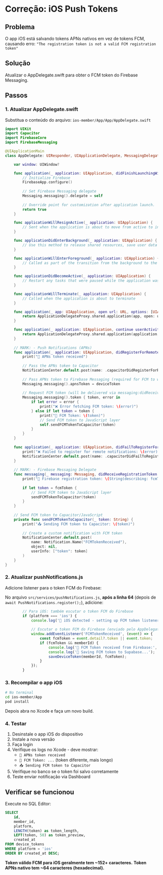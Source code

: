 # Correção: iOS Push Tokens

## Problema
O app iOS está salvando tokens APNs nativos em vez de tokens FCM, causando erro:
`"The registration token is not a valid FCM registration token"`

## Solução
Atualizar o AppDelegate.swift para obter o FCM token do Firebase Messaging.

## Passos

### 1. Atualizar AppDelegate.swift

Substitua o conteúdo do arquivo:
`ios-member/App/App/AppDelegate.swift`

```swift
import UIKit
import Capacitor
import FirebaseCore
import FirebaseMessaging

@UIApplicationMain
class AppDelegate: UIResponder, UIApplicationDelegate, MessagingDelegate {

    var window: UIWindow?

    func application(_ application: UIApplication, didFinishLaunchingWithOptions launchOptions: [UIApplication.LaunchOptionsKey: Any]?) -> Bool { 
        // Initialize Firebase
        FirebaseApp.configure()
        
        // Set Firebase Messaging delegate
        Messaging.messaging().delegate = self
        
        // Override point for customization after application launch.
        return true
    }

    func applicationWillResignActive(_ application: UIApplication) {
        // Sent when the application is about to move from active to inactive state
    }

    func applicationDidEnterBackground(_ application: UIApplication) {
        // Use this method to release shared resources, save user data
    }

    func applicationWillEnterForeground(_ application: UIApplication) {
        // Called as part of the transition from the background to the active state
    }

    func applicationDidBecomeActive(_ application: UIApplication) {
        // Restart any tasks that were paused while the application was inactive
    }

    func applicationWillTerminate(_ application: UIApplication) {
        // Called when the application is about to terminate
    }

    func application(_ app: UIApplication, open url: URL, options: [UIApplication.OpenURLOptionsKey: Any] = [:]) -> Bool {
        return ApplicationDelegateProxy.shared.application(app, open: url, options: options)
    }

    func application(_ application: UIApplication, continue userActivity: NSUserActivity, restorationHandler: @escaping ([UIUserActivityRestoring]?) -> Void) -> Bool {
        return ApplicationDelegateProxy.shared.application(application, continue: userActivity, restorationHandler: restorationHandler)
    }
    
    // MARK: - Push Notifications (APNs)
    func application(_ application: UIApplication, didRegisterForRemoteNotificationsWithDeviceToken deviceToken: Data) {
        print("📱 APNs token received")
        
        // Pass the APNs token to Capacitor
        NotificationCenter.default.post(name: .capacitorDidRegisterForRemoteNotifications, object: deviceToken)
        
        // Pass APNs token to Firebase Messaging (required for FCM to work)
        Messaging.messaging().apnsToken = deviceToken
        
        // Request FCM token (will be delivered via messaging:didReceiveRegistrationToken)
        Messaging.messaging().token { token, error in
            if let error = error {
                print("❌ Error fetching FCM token: \(error)")
            } else if let token = token {
                print("🔑 FCM Token: \(token)")
                // Send FCM token to JavaScript layer
                self.sendFCMTokenToCapacitor(token)
            }
        }
    }
    
    func application(_ application: UIApplication, didFailToRegisterForRemoteNotificationsWithError error: Error) {
        print("❌ Failed to register for remote notifications: \(error)")
        NotificationCenter.default.post(name: .capacitorDidFailToRegisterForRemoteNotifications, object: error)
    }
    
    // MARK: - Firebase Messaging Delegate
    func messaging(_ messaging: Messaging, didReceiveRegistrationToken fcmToken: String?) {
        print("🔑 Firebase registration token: \(String(describing: fcmToken))")
        
        if let token = fcmToken {
            // Send FCM token to JavaScript layer
            sendFCMTokenToCapacitor(token)
        }
    }
    
    // Send FCM token to Capacitor/JavaScript
    private func sendFCMTokenToCapacitor(_ token: String) {
        print("📤 Sending FCM token to Capacitor: \(token)")
        
        // Create a custom notification with FCM token
        NotificationCenter.default.post(
            name: Notification.Name("FCMTokenReceived"),
            object: nil,
            userInfo: ["token": token]
        )
    }
}
```

### 2. Atualizar pushNotifications.js

Adicione listener para o token FCM do Firebase:

No arquivo `src/services/pushNotifications.js`, **após a linha 64** (depois de `await PushNotifications.register();`), adicione:

```javascript
        // Para iOS: também escutar o token FCM do Firebase
        if (platform === 'ios') {
            console.log('📱 iOS detected - setting up FCM token listener');
            
            // Escutar o token FCM do Firebase (enviado pelo AppDelegate)
            window.addEventListener('FCMTokenReceived', (event) => {
                const fcmToken = event.detail?.token || event.token;
                if (fcmToken && memberId) {
                    console.log('🔑 FCM Token received from Firebase:', fcmToken);
                    console.log('💾 Saving FCM token to Supabase...');
                    saveDeviceToken(memberId, fcmToken);
                }
            });
        }
```

### 3. Recompilar o app iOS

```bash
# No terminal
cd ios-member/App
pod install
```

Depois abra no Xcode e faça um novo build.

### 4. Testar

1. Desinstale o app iOS do dispositivo
2. Instale a nova versão
3. Faça login
4. Verifique os logs no Xcode - deve mostrar:
   - `📱 APNs token received`
   - `🔑 FCM Token: ...` (token diferente, mais longo)
   - `📤 Sending FCM token to Capacitor`
5. Verifique no banco se o token foi salvo corretamente
6. Teste enviar notificação via Dashboard

## Verificar se funcionou

Execute no SQL Editor:

```sql
SELECT 
    id,
    member_id,
    platform,
    LENGTH(token) as token_length,
    LEFT(token, 50) as token_preview,
    created_at
FROM device_tokens
WHERE platform = 'ios'
ORDER BY created_at DESC;
```

**Token válido FCM para iOS geralmente tem ~152+ caracteres.**
**Token APNs nativo tem ~64 caracteres (hexadecimal).**
